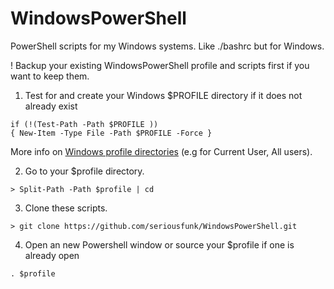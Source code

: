 # WindowsPowerShell

PowerShell scripts for my Windows systems. Like ./bashrc but for Windows.

! Backup your existing WindowsPowerShell profile and scripts first if you want to keep them.

1. Test for and create your Windows $PROFILE directory if it does not already exist
```
if (!(Test-Path -Path $PROFILE ))
{ New-Item -Type File -Path $PROFILE -Force }
```

More info on [Windows profile directories](https://docs.microsoft.com/en-us/powershell/scripting/core-powershell/ise/how-to-use-profiles-in-windows-powershell-ise?view=powershell-6) (e.g for Current User, All users).

2. Go to your $profile directory.
```
> Split-Path -Path $profile | cd
```

3. Clone these scripts.
```
> git clone https://github.com/seriousfunk/WindowsPowerShell.git 
```

4. Open an new Powershell window or source your $profile if one is already open
```
. $profile
```





